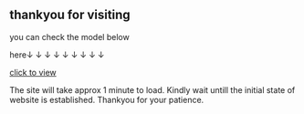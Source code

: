 ## thankyou for visiting 
you can check the model below 

here↓ ↓ ↓ ↓ ↓ ↓ ↓ ↓ ↓ 

[click to view](https://ipl-win-predictor-ozsi.onrender.com/)

The site will take approx 1 minute to load.
Kindly wait untill the initial state of website is established.
Thankyou for your patience.
